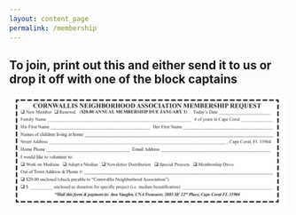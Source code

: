 ```yaml
---
layout: content_page
permalink: /membership
---
```



<h2>
To join, print out this and either send it to us or drop it off with one of the block captains
</h2>

<img src="images/CNA_membership_request.png">
